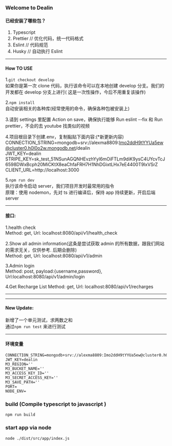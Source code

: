 ### Welcome to Dealin

#### 已经安装了哪些包？

1. Typescript
2. Prettier // 优化代码，统一代码格式
3. Eslint // 代码规范
4. Husky // 自动执行 Eslint

---

#### How TO USE

1.`git checkout develop`  
如果你是第一次 clone 代码，执行该命令可以在本地创建 develop 分支。我们的开发都在 develop 分支上进行(
这是一次性操作，今后不用重复该操作)

2.`npm install`  
自动安装相关的各种库(经常使用的命令，确保各种包被安装上)

3.请到 settings 里配置 Action on save，确保执行能够 Run eslint --fix 和 Run prettier，不会的去 youtube 找类似的视频

4.项目根目录下创建.env，复制黏贴下面内容:(\*新更新内容)  
CONNECTION_STRING=mongodb+srv://alexma8809:Imo2ddH9tYYUa5ew@cluster0.h0l0o2w.mongodb.net/dealin  
JWT_KEY=dealin
STRIPE_KEY=sk_test_51NSunAGQNHEvzhYyl6mOiFTLm9diK9ysC4UYcvTcJ6598DWxBcph20MiCKtX8eaChfaFRH7H1NhDGixtLHx7eE4400T9lxVSrZ
CLIENT_URL=http://localhost:3000

5.`npm run dev`  
执行该命令启动 server，我们项目开发时最常用的指令  
原理：使用 nodemon，先对 ts 进行编译后，保持 app 持续更新，开启后端 server

---

#### 接口:

1.health check  
Method: get, Url: localhost:8080/api/v1/health_check

2.Show all admin information(这条是尝试获取 admin 的所有数据，跟我们网站的需求无关，仅供参考. 后期会删除)  
Method: get, Url: localhost:8080/api/v1/admin

3.Admin login  
Method: post, payload:{username,password}, Url:localhost:8080/api/v1/admin/login

4.Get Recharge List
Method: get, Url: localhost:8080/api/v1/recharges

---

---

#### New Update:

新增了一个单元测试，求两数之和  
通过`npm run test` 来进行测试

---

#### 环境变量

```
CONNECTION_STRING=mongodb+srv://alexma8809:Imo2ddH9tYYUa5ew@cluster0.h0l0o2w.mongodb.net/dealin
JWT_KEY=dealin
M3_REGION=''
M3_BUCKET_NAME=''
M3_ACCESS_KEY_ID=''
M3_SECRET_ACCESS_KEY=''
M3_SAVE_PATH=''
PORT=
NODE_ENV=
```

### build (Compile typescript to javascript )

```
npm run build
```

### start app via node

```
node ./dist/src/app/index.js
```